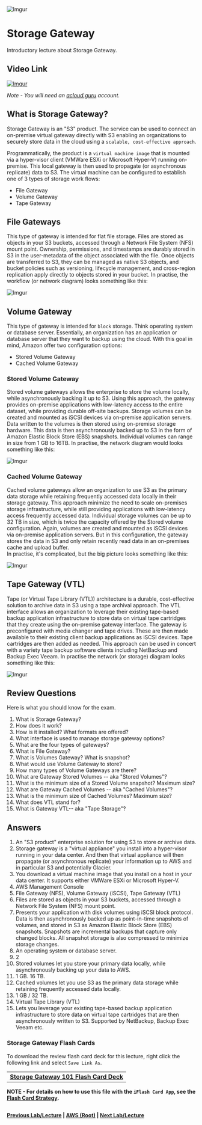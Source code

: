 ![Imgur](https://i.imgur.com/8J9RMdt.png)


Storage Gateway
=====

Introductory lecture about Storage Gateway.


## Video Link

[![Imgur](https://i.imgur.com/pcEFrzP.png)](https://acloud.guru/course/aws-certified-solutions-architect-associate/learn/storage/storage-gateway/watch)

*Note - You will need an [acloud.guru](acloud.guru) account.*


## What is Storage Gateway?

Storage Gateway is an "S3" product. The service can be used to connect an on-premise virtual gateway directly with 
S3 enabling an organizations to securely store data in the cloud using a `scalable, cost-effective approach`.

Programmatically, the product is a `virtual machine image` that is mounted via a hyper-visor client (VMWare ESXi or 
Microsoft Hyper-V) running on-premise. This local gateway is then used to propagate (or asynchronous replicate) data 
to S3. The virtual machine can be configured to establish one of 3 types of storage work flows:

  * File Gateway
  * Volume Gateway
  * Tape Gateway


## File Gateways

This type of gateway is intended for flat file storage. Files are stored as objects in your S3 buckets, 
accessed through a Network File System (NFS) mount point. Ownership, permissions, and timestamps are durably stored 
in S3 in the user-metadata of the object associated with the file. Once objects are transferred to S3, they can be 
managed as native S3 objects, and bucket policies such as versioning, lifecycle management, and cross-region 
replication apply directly to objects stored in your bucket.  In practise, the workflow (or network diagram) looks
something like this:


![Imgur](https://i.imgur.com/XH55twX.png)


## Volume Gateway

This type of gateway is intended for `block` storage. Think operating system or database server. Essentially, an 
organization has an application or database server that they want to backup using the cloud.  With this goal in
mind, Amazon offer two configuration options: 

  * Stored Volume Gateway
  * Cached Volume Gateway


### Stored Volume Gateway

Stored volume gateways allows the enterprise to store the volume locally, while asynchronously backing it up to S3. Using
this approach, the gateway provides on-premise applications with low-latency access to the entire dataset, while providing
durable off-site backups. Storage volumes can be created and mounted as iSCSI devices via on-premise
application servers. Data written to the volumes is then stored using on-premise storage hardware. This data is then 
asynchronously backed up to S3 in the form of Amazon Elastic Block Store (EBS) snapshots. Individual volumes can range
in size from 1 GB to 16TB. In practise, the network diagram would looks something like this:
    

![Imgur](https://i.imgur.com/T37FLbP.png)



### Cached Volume Gateway

Cached volume gateways allow an organization to use S3 as the primary data storage while retaining frequently 
accessed data locally in their storage gateway. This approach minimize the need to scale on-premises storage 
infrastructure, while still providing applications with low-latency access frequently accessed data. Individual storage
volumes can be up to 32 TB in size, which is twice the capacity offered by the Stored volume configuration. Again, 
volumes are created and mounted as iSCSI devices via on-premise application servers. But in this configuration, the 
gateway stores the data in S3 and only retain recently read data in an on-premises cache and upload buffer.  
In practise, it's complicated, but the big picture looks something like this:
    

![Imgur](https://i.imgur.com/je2OFhY.png)



## Tape Gateway (VTL)

Tape (or Virtual Tape Library (VTL)) architecture is a durable, cost-effective solution to archive data in S3 using
a tape archival approach. The VTL interface allows an organization to leverage their existing tape-based backup 
application infrastructure to store data on virtual tape cartridges that they create using the on-premise gateway
interface. The gateway is preconfigured with media changer and tape drives. These are then made available to their 
existing client backup applications as iSCSI devices.  Tape cartridges are then added as needed. This approach
can be used in concert with a variety tape backup software clients including NetBackup and Backup Exec Veeam. In 
practise the network (or storage) diagram looks something like this:
    

![Imgur](https://i.imgur.com/CLipMpR.png)



## Review Questions

Here is what you should know for the exam.

1.  What is Storage Gateway?
2.  How does it work?
3.  How is it installed? What formats are offered?
4.  What interface is used to manage storage gateway options?
5.  What are the four types of gateways?
6.  What is File Gateway?
7.  What is Volumes Gateway? What is snapshot?
8.  What would use Volume Gateway to store?
9.  How many types of Volume Gateways are there?
10. What are Gateway Stored Volumes -- aka "Stored Volumes"?
11. What is the minimum size of a Stored Volume snapshot? Maximum size?
12. What are Gateway Cached Volumes -- aka "Cached Volumes"? 
13. What is the minimum size of Cached Volumes? Maximum size?
14. What does VTL stand for?
15. What is Gateway VTL-- aka "Tape Storage"?


## Answers

1.  An "S3 product" enterprise solution for using S3 to store or archive data.
2.  Storage gateway is a "virtual appliance" you install into a hyper-visor running in your data center.  And then
    that virtual appliance will then propagate (or asynchronous replicate) your information up to AWS and in
    particular S3 and potentially Glacier.
3.  You download a virtual machine image that you install on a host in your data center. It supports either
    VMWare ESXi or Microsoft Hyper-V.
4.  AWS Management Console
5.  File Gateway (NFS), Volume Gateway (iSCSI), Tape Gateway (VTL)
6.  Files are stored as objects in your S3 buckets, accessed through a Network File System (NFS) mount point. 
7.  Presents your application with disk volumes using iSCSI block protocol. Data is then asynchronously backed up as 
    point-in-time snapshots of volumes, and stored in S3 as Amazon Elastic Block Store (EBS) snapshots. 
    Snapshots are incremental backups that capture only changed blocks. All snapshot storage is also compressed 
    to minimize storage changes.
8.  An operating system or database server.
9.  2
10. Stored volumes let you store your primary data locally, while asynchronously backing up your data to AWS. 
11. 1 GB. 16 TB.
12. Cached volumes let you use S3 as the primary data storage while retaining frequently accessed data locally.
13. 1 GB / 32 TB.
14. Virtual Tape Library (VTL)
15. Lets you leverage your existing tape-based backup application infrastructure to store data on virtual tape 
    cartridges that are then asynchronously written to S3. Supported by NetBackup, Backup Exec Veeam etc.


### Storage Gateway Flash Cards
  
  To download the review flash card deck for this lecture, right click the following link and select
  `Save Link As`. 
  
  <table>
  <tr>
  <td>
  <b><a href="storage-gateway.txt" download="storage-gateway.txt">Storage Gateway 101 Flash Card Deck</a></b>
  </td>
  </tr>
  </table>
  
**NOTE - For details on how to use this file with the `iFlash Card App`, see the [Flash Card Strategy](https://github.com/bradyhouse/house/blob/master/fiddles/aws/readme.adoc#flash-card-strategy).**  
  

## 

**[Previous Lab/Lecture](../s3/s3-encryption.md) | [AWS (Root)](../readme.adoc) | [Next Lab/Lecture](storage-gateway-exam-tips.md)**

    


